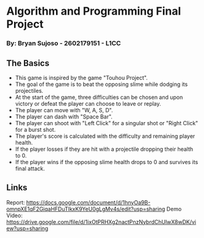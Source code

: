 # Algorithm and Programming Final Project
### By: Bryan Sujoso - 2602179151 - L1CC

## The Basics
- This game is inspired by the game "Touhou Project".
- The goal of the game is to beat the opposing slime while dodging its projectiles.
- At the start of the game, three difficulties can be chosen and upon victory or defeat the player can choose to leave or replay.
- The player can move with "W, A, S, D".
- The player can dash with "Space Bar".
- The player can shoot with "Left Click" for a singular shot or "Right Click" for a burst shot.
- The player's score is calculated with the difficulty and remaining player health.
- If the player losses if they are hit with a projectile dropping their health to 0.
- If the player wins if the opposing slime health drops to 0 and survives its final attack. 

## Links
Report: https://docs.google.com/document/d/1hnyOa9B-omnpXE1qF2GiqaHFDuTlkxK9YeU0gLgMv4s/edit?usp=sharing
Demo Video: https://drive.google.com/file/d/1ixOtPRHXg2nactPnzNybrdChUlwX8wDK/view?usp=sharing
